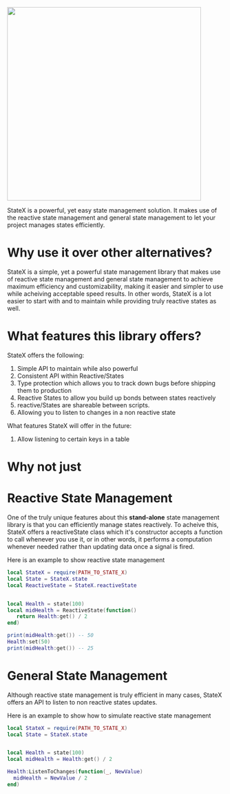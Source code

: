 <img src = "https://user-images.githubusercontent.com/94554616/179428020-b0ba6c1f-19b1-40de-b65f-29b497a07303.png" width = 450>

StateX is a powerful, yet easy state management solution. It makes use of the reactive state management and general state management to let your project manages states efficiently.

# Why use it over other alternatives?
StateX is a simple, yet a powerful state management library that makes use of reactive state management and general state management to achieve maximum efficiency and customizability, making it easier and simpler to use while acheiving acceptable speed results. In other words, StateX is a lot easier to start with and to maintain while providing truly reactive states as well.

# What features this library offers?
StateX offers the following:
1. Simple API to maintain while also powerful 
2. Consistent API within Reactive/States
3. Type protection which allows you to track down bugs before shipping them to production
4. Reactive States to allow you build up bonds between states reactively
5. reactive/States are shareable between scripts.
7. Allowing you to listen to changes in a non reactive state

What features StateX will offer in the future:
1. Allow listening to certain keys in a table

# Why not just

# Reactive State Management

One of the truly unique features about this **stand-alone** state management library is that you can efficiently manage states reactively. To acheive this, StateX offers a reactiveState class which it's constructor accepts a function to call whenever you use it, or in other words, it performs a computation whenever needed rather than updating data once a signal is fired.

Here is an example to show reactive state management

```lua
local StateX = require(PATH_TO_STATE_X)
local State = StateX.state
local ReactiveState = StateX.reactiveState


local Health = state(100)
local midHealth = ReactiveState(function() 
   return Health:get() / 2
end)

print(midHealth:get()) -- 50
Health:set(50)
print(midHealth:get()) -- 25

```

# General State Management
Although reactive state management is truly efficient in many cases, StateX offers an API to listen to non reactive states updates.


Here is an example to show how to simulate reactive state management

```lua
local StateX = require(PATH_TO_STATE_X)
local State = StateX.state


local Health = state(100)
local midHealth = Health:get() / 2

Health:ListenToChanges(function(_, NewValue) 
  midHealth = NewValue / 2
end)

```

